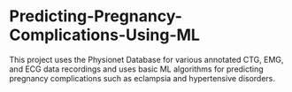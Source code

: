 # Predicting-Pregnancy-Complications-Using-ML
This project uses the Physionet Database for various annotated CTG, EMG, and ECG data recordings and uses basic ML algorithms for predicting pregnancy complications such as eclampsia and hypertensive disorders.
